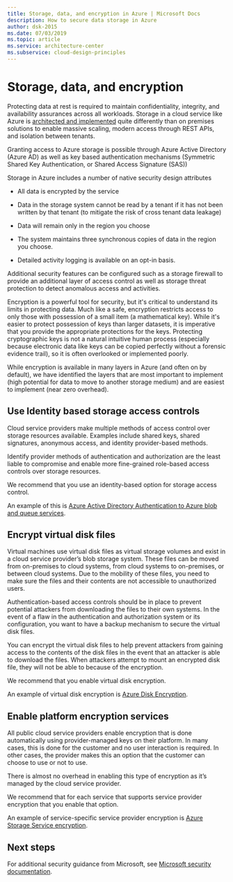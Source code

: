 ```yaml
---
title: Storage, data, and encryption in Azure | Microsoft Docs
description: How to secure data storage in Azure 
author: dsk-2015
ms.date: 07/03/2019
ms.topic: article
ms.service: architecture-center
ms.subservice: cloud-design-principles
---
```


# Storage, data, and encryption


Protecting data at rest is required to maintain confidentiality, integrity, and
availability assurances across all workloads. Storage in a cloud service like
Azure is [architected and
implemented](https://azure.microsoft.com/blog/sosp-paper-windows-azure-storage-a-highly-available-cloud-storage-service-with-strong-consistency/)
quite differently than on premises solutions to enable massive scaling, modern
access through REST APIs, and isolation between tenants.

Granting access to Azure storage is possible through Azure Active Directory
(Azure AD) as well as key based authentication mechanisms (Symmetric Shared Key
Authentication, or Shared Access Signature (SAS))

Storage in Azure includes a number of native security design attributes

-   All data is encrypted by the service

-   Data in the storage system cannot be read by a tenant if it has not been
    written by that tenant (to mitigate the risk of cross tenant data leakage)

-   Data will remain only in the region you choose

-   The system maintains three synchronous copies of data in the region you choose.

-   Detailed activity logging is available on an opt-in basis.

Additional security features can be configured such as a storage firewall to
provide an additional layer of access control as well as storage threat
protection to detect anomalous access and activities.

Encryption is a powerful tool for security, but it's critical to understand its
limits in protecting data. Much like a safe, encryption restricts access to only
those with possession of a small item (a mathematical key). While it's easier to
protect possession of keys than larger datasets, it is imperative that you
provide the appropriate protections for the keys. Protecting cryptographic keys
is not a natural intuitive human process (especially because electronic data
like keys can be copied perfectly without a forensic evidence trail), so it is
often overlooked or implemented poorly.

While encryption is available in many layers in Azure (and often on by default),
we have identified the layers that are most important to implement (high
potential for data to move to another storage medium) and are easiest to
implement (near zero overhead).

## Use Identity based storage access controls

Cloud service providers make multiple methods of access control over storage
resources available. Examples include shared keys, shared signatures, anonymous
access, and identity provider-based methods.

Identify provider methods of authentication and authorization are the least
liable to compromise and enable more fine-grained role-based access controls
over storage resources.

We recommend that you use an identity-based option for storage access control.

An example of this is [Azure Active Directory Authentication to Azure blob and queue services](https://docs.microsoft.com/rest/api/storageservices/authenticate-with-azure-active-directory).

## Encrypt virtual disk files

Virtual machines use virtual disk files as virtual storage volumes and exist in
a cloud service provider’s blob storage system. These files can be moved from
on-premises to cloud systems, from cloud systems to on-premises, or between
cloud systems. Due to the mobility of these files, you need to make sure the
files and their contents are not accessible to unauthorized users.

Authentication-based access controls should be in place to prevent potential
attackers from downloading the files to their own systems. In the event of a
flaw in the authentication and authorization system or its configuration, you
want to have a backup mechanism to secure the virtual disk files.

You can encrypt the virtual disk files to help prevent attackers from gaining
access to the contents of the disk files in the event that an attacker is able
to download the files. When attackers attempt to mount an encrypted disk file,
they will not be able to because of the encryption.

We recommend that you enable virtual disk encryption.

An example of virtual disk encryption is [Azure Disk
Encryption](https://docs.microsoft.com/azure/security/fundamentals/azure-disk-encryption-vms-vmss).

## Enable platform encryption services

All public cloud service providers enable encryption that is done automatically
using provider-managed keys on their platform. In many cases, this is done for
the customer and no user interaction is required. In other cases, the provider
makes this an option that the customer can choose to use or not to use.

There is almost no overhead in enabling this type of encryption as it’s managed
by the cloud service provider.

We recommend that for each service that supports service provider encryption
that you enable that option.

An example of service-specific service provider encryption is [Azure Storage Service encryption](https://docs.microsoft.com/azure/storage/common/storage-service-encryption).

## Next steps
For additional security guidance from Microsoft, see [Microsoft security documentation](https://docs.microsoft.com/security/).